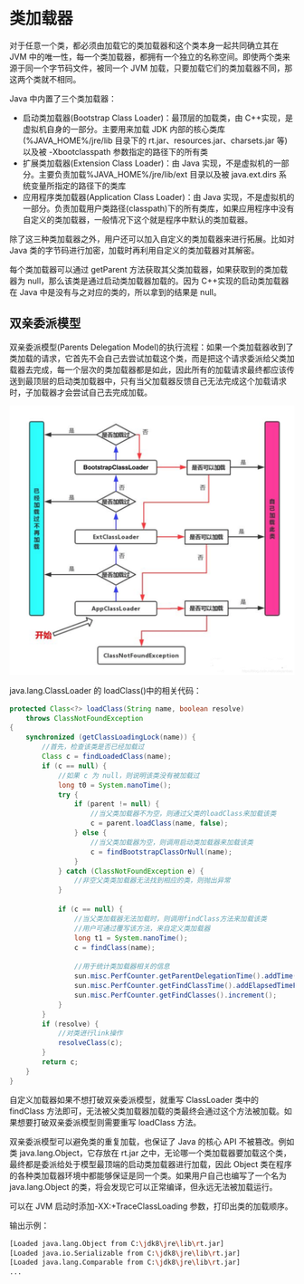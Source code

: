# 类加载器

对于任意一个类，都必须由加载它的类加载器和这个类本身一起共同确立其在 JVM 中的唯一性，每一个类加载器，都拥有一个独立的名称空间。即使两个类来源于同一个字节码文件，被同一个 JVM 加载，只要加载它们的类加载器不同，那这两个类就不相同。

Java 中内置了三个类加载器：

- 启动类加载器(Bootstrap Class Loader)：最顶层的加载类，由 C++实现，是虚拟机自身的一部分。主要用来加载 JDK 内部的核心类库(%JAVA_HOME%/jre/lib 目录下的 rt.jar、resources.jar、charsets.jar 等)以及被 -Xbootclasspath 参数指定的路径下的所有类
- 扩展类加载器(Extension Class Loader)：由 Java 实现，不是虚拟机的一部分。主要负责加载%JAVA_HOME%/jre/lib/ext 目录以及被 java.ext.dirs 系统变量所指定的路径下的类库
- 应用程序类加载器(Application Class Loader)：由 Java 实现，不是虚拟机的一部分。负责加载用户类路径(classpath)下的所有类库，如果应用程序中没有自定义的类加载器，一般情况下这个就是程序中默认的类加载器。

除了这三种类加载器之外，用户还可以加入自定义的类加载器来进行拓展。比如对 Java 类的字节码进行加密，加载时再利用自定义的类加载器对其解密。

每个类加载器可以通过 getParent 方法获取其父类加载器，如果获取到的类加载器为 null，那么该类是通过启动类加载器加载的。因为 C++实现的启动类加载器在 Java 中是没有与之对应的类的，所以拿到的结果是 null。

## 双亲委派模型

双亲委派模型(Parents Delegation Model)的执行流程：如果一个类加载器收到了类加载的请求，它首先不会自己去尝试加载这个类，而是把这个请求委派给父类加载器去完成，每一个层次的类加载器都是如此，因此所有的加载请求最终都应该传送到最顶层的启动类加载器中，只有当父加载器反馈自己无法完成这个加载请求时，子加载器才会尝试自己去完成加载。

![](../img/delegation_model.png)

java.lang.ClassLoader 的 loadClass()中的相关代码：

```java
protected Class<?> loadClass(String name, boolean resolve)
    throws ClassNotFoundException
{
    synchronized (getClassLoadingLock(name)) {
        //首先，检查该类是否已经加载过
        Class c = findLoadedClass(name);
        if (c == null) {
            //如果 c 为 null，则说明该类没有被加载过
            long t0 = System.nanoTime();
            try {
                if (parent != null) {
                    //当父类加载器不为空，则通过父类的loadClass来加载该类
                    c = parent.loadClass(name, false);
                } else {
                    //当父类加载器为空，则调用启动类加载器来加载该类
                    c = findBootstrapClassOrNull(name);
                }
            } catch (ClassNotFoundException e) {
                //非空父类类加载器无法找到相应的类，则抛出异常
            }

            if (c == null) {
                //当父类加载器无法加载时，则调用findClass方法来加载该类
                //用户可通过覆写该方法，来自定义类加载器
                long t1 = System.nanoTime();
                c = findClass(name);

                //用于统计类加载器相关的信息
                sun.misc.PerfCounter.getParentDelegationTime().addTime(t1 - t0);
                sun.misc.PerfCounter.getFindClassTime().addElapsedTimeFrom(t1);
                sun.misc.PerfCounter.getFindClasses().increment();
            }
        }
        if (resolve) {
            //对类进行link操作
            resolveClass(c);
        }
        return c;
    }
}
```

自定义加载器如果不想打破双亲委派模型，就重写 ClassLoader 类中的 findClass 方法即可，无法被父类加载器加载的类最终会通过这个方法被加载。如果想要打破双亲委派模型则需要重写 loadClass 方法。

双亲委派模型可以避免类的重复加载，也保证了 Java 的核心 API 不被篡改。例如类 java.lang.Object，它存放在 rt.jar 之中，无论哪一个类加载器要加载这个类，最终都是委派给处于模型最顶端的启动类加载器进行加载，因此 Object 类在程序的各种类加载器环境中都能够保证是同一个类。如果用户自己也编写了一个名为 java.lang.Object 的类，将会发现它可以正常编译，但永远无法被加载运行。

可以在 JVM 启动时添加-XX:+TraceClassLoading 参数，打印出类的加载顺序。

输出示例：

```sh
[Loaded java.lang.Object from C:\jdk8\jre\lib\rt.jar]
[Loaded java.io.Serializable from C:\jdk8\jre\lib\rt.jar]
[Loaded java.lang.Comparable from C:\jdk8\jre\lib\rt.jar]
...
```
